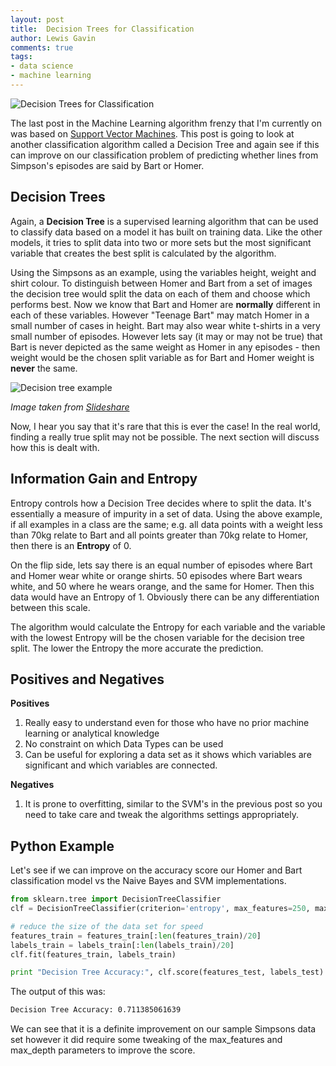 ```yaml
--- 
layout: post 
title:  Decision Trees for Classification
author: Lewis Gavin 
comments: true 
tags: 
- data science
- machine learning
---
```


![Decision Trees for Classification](https://www.lewisgavin.co.uk/images/dt.jpg)

The last post in the Machine Learning algorithm frenzy that I'm currently on was based on [Support Vector Machines](https://www.lewisgavin.co.uk/Machine-Learning-SVM). This post is going to look at another classification algorithm called a Decision Tree and again see if this can improve on our classification problem of predicting whether lines from Simpson's episodes are said by Bart or Homer.

## Decision Trees

Again, a **Decision Tree** is a supervised learning algorithm that can be used to classify data based on a model it has built on training data. Like the other models, it tries to split data into two or more sets but the most significant variable that creates the best split is calculated by the algorithm.

Using the Simpsons as an example, using the variables height, weight and shirt colour. To distinguish between Homer and Bart from a set of images the decision tree would split the data on each of them and choose which performs best. Now we know that Bart and Homer are **normally** different in each of these variables. However "Teenage Bart" may match Homer in a small number of cases in height. Bart may also wear white t-shirts in a very small number of episodes. However lets say (it may or may not be true) that Bart is never depicted as the same weight as Homer in any episodes - then weight would be the chosen split variable as for Bart and Homer weight is **never** the same.

![Decision tree example](http://image.slidesharecdn.com/lecture02ml4ltmarinasantini2013-130827052029-phpapp02/95/lecture-02-machine-learning-for-language-technology-decision-trees-and-nearest-neighbors-10-638.jpg?cb=1378716784)

*Image taken from [Slideshare](http://www.slideshare.net/marinasantini1/lecture02-machine-learning)*

Now, I hear you say that it's rare that this is ever the case! In the real world, finding a really true split may not be possible. The next section will discuss how this is dealt with.

## Information Gain and Entropy

Entropy controls how a Decision Tree decides where to split the data. It's essentially a measure of impurity in a set of data. Using the above example, if all examples in a class are the same; e.g. all data points with a weight less than 70kg relate to Bart and all points greater than 70kg relate to Homer, then there is an **Entropy** of 0.

On the flip side, lets say there is an equal number of episodes where Bart and Homer wear white or orange shirts. 50 episodes where Bart wears white, and 50 where he wears orange, and the same for Homer. Then this data would have an Entropy of 1. Obviously there can be any differentiation between this scale.  

The algorithm would calculate the Entropy for each variable and the variable with the lowest Entropy will be the chosen variable for the decision tree split. The lower the Entropy the more accurate the prediction.

## Positives and Negatives

**Positives**

1. Really easy to understand even for those who have no prior machine learning or analytical knowledge
2. No constraint on which Data Types can be used
3. Can be useful for exploring a data set as it shows which variables are significant and which variables are connected.

**Negatives**

1. It is prone to overfitting, similar to the SVM's in the previous post so you need to take care and tweak the algorithms settings appropriately.

## Python Example

Let's see if we can improve on the accuracy score our Homer and Bart classification model vs the Naive Bayes and SVM implementations.

~~~python
from sklearn.tree import DecisionTreeClassifier
clf = DecisionTreeClassifier(criterion='entropy', max_features=250, max_depth=50)

# reduce the size of the data set for speed
features_train = features_train[:len(features_train)/20] 
labels_train = labels_train[:len(labels_train)/20] 
clf.fit(features_train, labels_train)

print "Decision Tree Accuracy:", clf.score(features_test, labels_test)
~~~

The output of this was:
~~~bash
Decision Tree Accuracy: 0.711385061639  
~~~

We can see that it is a definite improvement on our sample Simpsons data set however it did require some tweaking of the max_features and max_depth parameters to improve the score.
